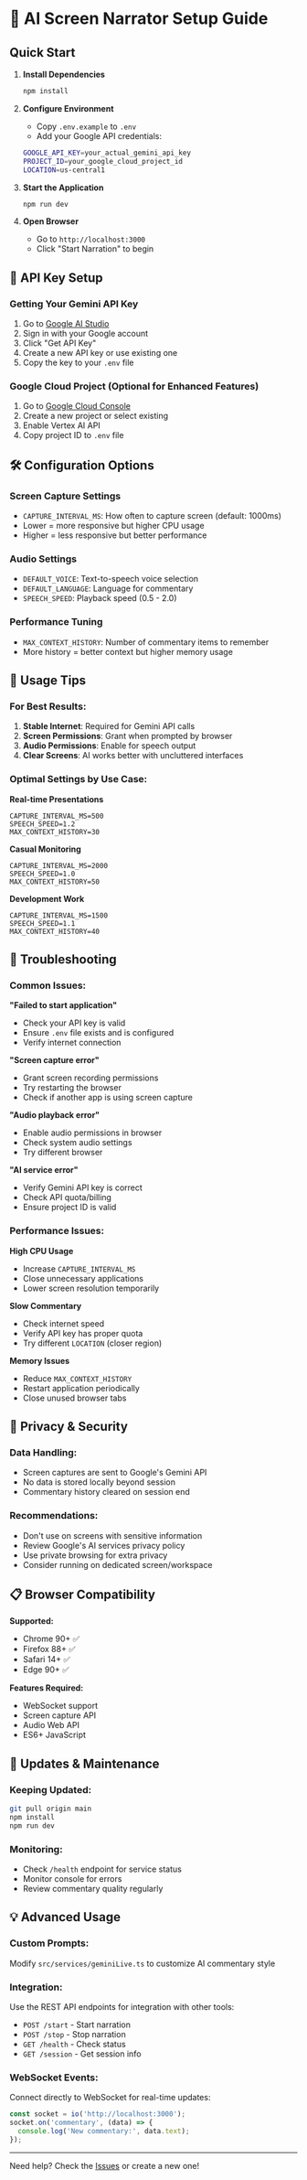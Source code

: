 # 🚀 AI Screen Narrator Setup Guide

## Quick Start

1. **Install Dependencies**
   ```bash
   npm install
   ```

2. **Configure Environment**
   - Copy `.env.example` to `.env`
   - Add your Google API credentials:
   ```bash
   GOOGLE_API_KEY=your_actual_gemini_api_key
   PROJECT_ID=your_google_cloud_project_id
   LOCATION=us-central1
   ```

3. **Start the Application**
   ```bash
   npm run dev
   ```

4. **Open Browser**
   - Go to `http://localhost:3000`
   - Click "Start Narration" to begin

## 🔑 API Key Setup

### Getting Your Gemini API Key

1. Go to [Google AI Studio](https://aistudio.google.com/)
2. Sign in with your Google account
3. Click "Get API Key" 
4. Create a new API key or use existing one
5. Copy the key to your `.env` file

### Google Cloud Project (Optional for Enhanced Features)

1. Go to [Google Cloud Console](https://console.cloud.google.com/)
2. Create a new project or select existing
3. Enable Vertex AI API
4. Copy project ID to `.env` file

## 🛠 Configuration Options

### Screen Capture Settings
- `CAPTURE_INTERVAL_MS`: How often to capture screen (default: 1000ms)
- Lower = more responsive but higher CPU usage
- Higher = less responsive but better performance

### Audio Settings
- `DEFAULT_VOICE`: Text-to-speech voice selection
- `DEFAULT_LANGUAGE`: Language for commentary
- `SPEECH_SPEED`: Playback speed (0.5 - 2.0)

### Performance Tuning
- `MAX_CONTEXT_HISTORY`: Number of commentary items to remember
- More history = better context but higher memory usage

## 🎯 Usage Tips

### For Best Results:
1. **Stable Internet**: Required for Gemini API calls
2. **Screen Permissions**: Grant when prompted by browser
3. **Audio Permissions**: Enable for speech output
4. **Clear Screens**: AI works better with uncluttered interfaces

### Optimal Settings by Use Case:

**Real-time Presentations**
```
CAPTURE_INTERVAL_MS=500
SPEECH_SPEED=1.2
MAX_CONTEXT_HISTORY=30
```

**Casual Monitoring**
```
CAPTURE_INTERVAL_MS=2000
SPEECH_SPEED=1.0
MAX_CONTEXT_HISTORY=50
```

**Development Work**
```
CAPTURE_INTERVAL_MS=1500
SPEECH_SPEED=1.1
MAX_CONTEXT_HISTORY=40
```

## 🔧 Troubleshooting

### Common Issues:

**"Failed to start application"**
- Check your API key is valid
- Ensure `.env` file exists and is configured
- Verify internet connection

**"Screen capture error"**
- Grant screen recording permissions
- Try restarting the browser
- Check if another app is using screen capture

**"Audio playback error"**
- Enable audio permissions in browser
- Check system audio settings
- Try different browser

**"AI service error"**
- Verify Gemini API key is correct
- Check API quota/billing
- Ensure project ID is valid

### Performance Issues:

**High CPU Usage**
- Increase `CAPTURE_INTERVAL_MS`
- Close unnecessary applications
- Lower screen resolution temporarily

**Slow Commentary**
- Check internet speed
- Verify API key has proper quota
- Try different `LOCATION` (closer region)

**Memory Issues**
- Reduce `MAX_CONTEXT_HISTORY`
- Restart application periodically
- Close unused browser tabs

## 🚨 Privacy & Security

### Data Handling:
- Screen captures are sent to Google's Gemini API
- No data is stored locally beyond session
- Commentary history cleared on session end

### Recommendations:
- Don't use on screens with sensitive information
- Review Google's AI services privacy policy
- Use private browsing for extra privacy
- Consider running on dedicated screen/workspace

## 📋 Browser Compatibility

**Supported:**
- Chrome 90+ ✅
- Firefox 88+ ✅
- Safari 14+ ✅
- Edge 90+ ✅

**Features Required:**
- WebSocket support
- Screen capture API
- Audio Web API
- ES6+ JavaScript

## 🔄 Updates & Maintenance

### Keeping Updated:
```bash
git pull origin main
npm install
npm run dev
```

### Monitoring:
- Check `/health` endpoint for service status
- Monitor console for errors
- Review commentary quality regularly

## 💡 Advanced Usage

### Custom Prompts:
Modify `src/services/geminiLive.ts` to customize AI commentary style

### Integration:
Use the REST API endpoints for integration with other tools:
- `POST /start` - Start narration
- `POST /stop` - Stop narration
- `GET /health` - Check status
- `GET /session` - Get session info

### WebSocket Events:
Connect directly to WebSocket for real-time updates:
```javascript
const socket = io('http://localhost:3000');
socket.on('commentary', (data) => {
  console.log('New commentary:', data.text);
});
```

---

Need help? Check the [Issues](https://github.com/your-repo/issues) or create a new one! 